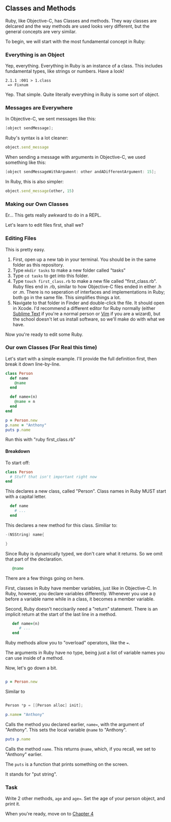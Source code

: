 Classes and Methods
-------------------

Ruby, like Objective-C, has Classes and methods.
They way classes are delcared and the way methods are used looks very different, but the general concepts are very similar.

To begin, we will start with the most fundamental concept in Ruby:

### Everything is an Object

Yep, everything.
Everything in Ruby is an instance of a class.
This includes fundamental types, like strings or numbers. Have a look!

```
2.1.1 :001 > 1.class
 => Fixnum
```

Yep. That simple. Quite literally everything in Ruby is some sort of object.

### Messages are Everywhere
In Objective-C, we sent messages like this:

```Objective-C
[object sendMessage];
```

Ruby's syntax is a lot cleaner:
```Ruby
object.send_message
```

When sending a message with arguments in Objective-C, we used something like this:

```Objective-C
[object sendMessageWithArgument: other andADifferentArgument: 15];
```

In Ruby, this is also simpler:

```Ruby
object.send_message(other, 15)
```

### Making our Own Classes

Er... This gets really awkward to do in a REPL.

Let's learn to edit files first, shall we?

### Editing Files

This is pretty easy.

1. First, open up a new tab in your terminal. You should be in the same folder as this repository.
2. Type ```mkdir tasks``` to make a new folder called "tasks"
3. Type ```cd tasks``` to get into this folder.
4. Type ```touch first_class.rb``` to make a new file called "first_class.rb". Ruby files end in .rb, similar to how Objective-C files ended in either .h or .m. There is no seperation of interfaces and implementations in Ruby; both go in the same file. This simplifies things a lot.
5. Navigate to that folder in Finder and double-click the file. It should open in Xcode. I'd recommend a different editor for Ruby normally (either [Sublime Text](http://www.sublimetext.com/) if you're a normal person or [Vim](http://www.vim.org/) if you are a wizard), but the school doesn't let us install software, so we'll make do with what we have.

Now you're ready to edit some Ruby.

### Our own Classes (For Real this time)

Let's start with a simple example. I'll provide the full definition first,
then break it down line-by-line.

```Ruby
class Person
  def name
    @name
  end

  def name=(n)
    @name = n
  end
end

p = Person.new
p.name = "Anthony"
puts p.name
```
Run this with "ruby first_class.rb"

#### Breakdown
To start off:

```Ruby
class Person
  # Stuff that isn't important right now
end
```
This declares a new class, called "Person".
Class names in Ruby MUST start with a capital letter.

```Ruby
  def name
    # ...
  end
```
This declares a new method for this class. Similiar to:
```Objective-C
-(NSString) name{

}
```

Since Ruby is dynamically typed, we don't care what it returns.
So we omit that part of the declaration.

```Ruby
   @name 
```

There are a few things going on here.

First, classes in Ruby have member variables, just like in Objective-C.
In Ruby, however, you declare variables differently.
Whenever you use a ```@``` before a variable name while in a class, it becomes a member variable.

Second, Ruby doesn't neccisarily need a "return" statement.
There is an implicit return at the start of the last line in a method.

```Ruby
   def name=(n)
      # ...
   end
```

Ruby methods allow you to "overload" operators, like the ```=```.

The arguments in Ruby have no type, being just a list of variable names you can use inside of a method.

Now, let's go down a bit.

```Ruby

p = Person.new

```

Similar to 

```Objective-C

Person *p = [[Person alloc] init];
```

```Ruby
p.name= "Anthony"
```

Calls the method you declared earlier, ```name=```, with the argument of "Anthony". 
This sets the local variable ```@name``` to "Anthony".

```Ruby
puts p.name
```

Calls the method ```name```.
This returns ```@name```, which, if you recall, we set to "Anthony" earlier.

The ```puts``` is a function that prints something on the screen.

It stands for "put string".

### Task

Write 2 other methods, ```age``` and ```age=```. Set the age of your person object, and print it.

When you're ready, move on to [Chapter 4](../chapter_4/main.md)

